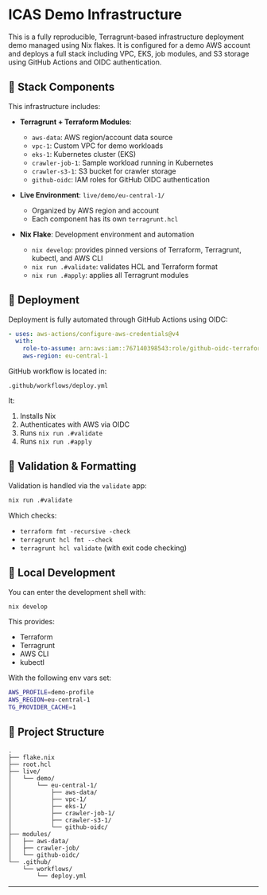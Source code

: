 # ICAS Demo Infrastructure

This is a fully reproducible, Terragrunt-based infrastructure deployment demo managed using Nix flakes. It is configured for a demo AWS account and deploys a full stack including VPC, EKS, job modules, and S3 storage using GitHub Actions and OIDC authentication.

## 🧱 Stack Components

This infrastructure includes:

- **Terragrunt + Terraform Modules**:
  - `aws-data`: AWS region/account data source
  - `vpc-1`: Custom VPC for demo workloads
  - `eks-1`: Kubernetes cluster (EKS)
  - `crawler-job-1`: Sample workload running in Kubernetes
  - `crawler-s3-1`: S3 bucket for crawler storage
  - `github-oidc`: IAM roles for GitHub OIDC authentication

- **Live Environment**: `live/demo/eu-central-1/`
  - Organized by AWS region and account
  - Each component has its own `terragrunt.hcl`

- **Nix Flake**: Development environment and automation
  - `nix develop`: provides pinned versions of Terraform, Terragrunt, kubectl, and AWS CLI
  - `nix run .#validate`: validates HCL and Terraform format
  - `nix run .#apply`: applies all Terragrunt modules

## 🚀 Deployment

Deployment is fully automated through GitHub Actions using OIDC:

```yaml
- uses: aws-actions/configure-aws-credentials@v4
  with:
    role-to-assume: arn:aws:iam::767140398543:role/github-oidc-terraform
    aws-region: eu-central-1
```

GitHub workflow is located in:
```
.github/workflows/deploy.yml
```

It:
1. Installs Nix
2. Authenticates with AWS via OIDC
3. Runs `nix run .#validate`
4. Runs `nix run .#apply`

## 🧪 Validation & Formatting

Validation is handled via the `validate` app:

```bash
nix run .#validate
```

Which checks:
- `terraform fmt -recursive -check`
- `terragrunt hcl fmt --check`
- `terragrunt hcl validate` (with exit code checking)

## 🔧 Local Development

You can enter the development shell with:

```bash
nix develop
```

This provides:
- Terraform
- Terragrunt
- AWS CLI
- kubectl

With the following env vars set:

```bash
AWS_PROFILE=demo-profile
AWS_REGION=eu-central-1
TG_PROVIDER_CACHE=1
```

## 📁 Project Structure

```
.
├── flake.nix
├── root.hcl
├── live/
│   └── demo/
│       └── eu-central-1/
│           ├── aws-data/
│           ├── vpc-1/
│           ├── eks-1/
│           ├── crawler-job-1/
│           ├── crawler-s3-1/
│           └── github-oidc/
├── modules/
│   ├── aws-data/
│   ├── crawler-job/
│   └── github-oidc/
└── .github/
    └── workflows/
        └── deploy.yml
```

---